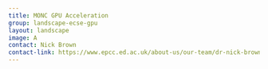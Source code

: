 ```yaml
---
title: MONC GPU Acceleration
group: landscape-ecse-gpu
layout: landscape
image: A
contact: Nick Brown
contact-link: https://www.epcc.ed.ac.uk/about-us/our-team/dr-nick-brown
---
```

